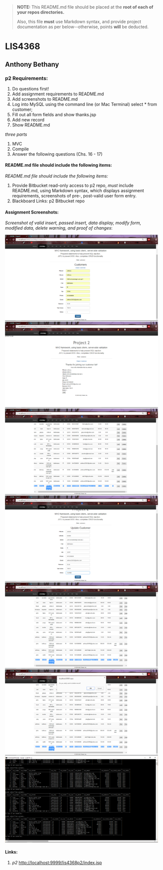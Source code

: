 > **NOTE:** This README.md file should be placed at the **root of each of your repos directories.**
>
>Also, this file **must** use Markdown syntax, and provide project documentation as per below--otherwise, points **will** be deducted.
>

# LIS4368

## Anthony Bethany

### p2 Requirements:
1. Do questions first!
2. Add assignment requirements to README.md
3. Add screenshots to README.md
4. Log into MySQL using the command line (or Mac Terminal)
  select * from customer;
5. Fill out all form fields and show thanks.jsp
6. Add new record
7. Show README.md


*three parts*

1. MVC
2. Compile
3. Answer the following questions (Chs. 16 - 17)

#### README.md file should include the following items:

*README.md file should include the following items:*

1. Provide Bitbucket read-only access to p2 repo, *must* include README.md, using Markdown syntax, which displays assignment requirements, screenshots of pre-, post-valid user form entry.
2. Blackboard Links: p2 Bitbucket repo

#### Assignment Screenshots:

*Screenshot of valid insert, passed insert, data display, modify form, modified data, delete warning, and proof of changes*:

![an example of a valid insert](img/valid.png)
![an example of a passed validation](img/passed.png)
![display data](img/display.png)
![modify Form](img/modifyform.png)
![Modified data](img/modified.png)
![delete warning](img/delete.png)
![display changes](img/changes.png)

#### Links:

1. *p2* [http://localhost:9999/lis4368p2/index.jsp](http://localhost:9999/lis4368p2/index.jsp)